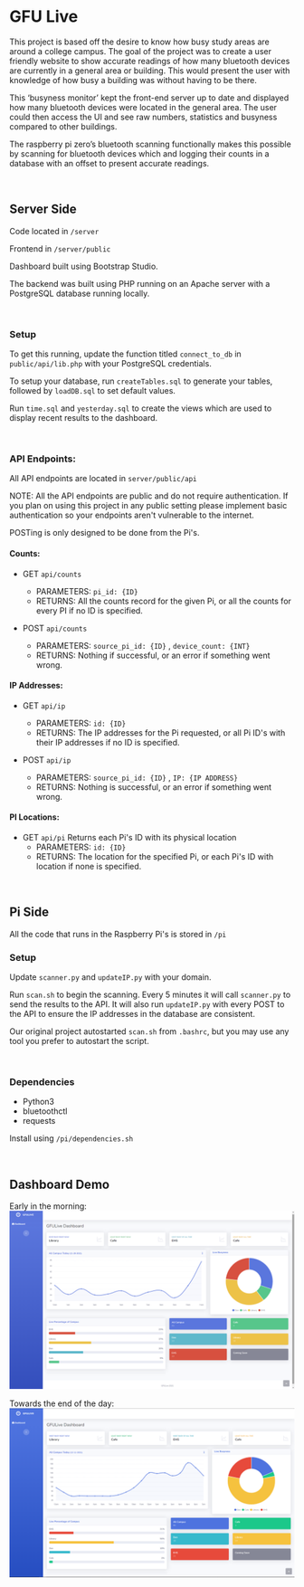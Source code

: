 # GFU Live

This project is based off the desire to know how busy study areas are around a college campus. The goal of the project was to create a user friendly website to show accurate readings of how many bluetooth devices are currently in a general area or building. This would present the user with knowledge of how busy a building was without having to be there.

This ‘busyness monitor’ kept the front-end server up to date and displayed how many bluetooth devices were located in the general area. The user could then access the UI and see raw numbers, statistics and busyness compared to other buildings.

The raspberry pi zero’s bluetooth scanning functionally makes this possible by scanning for bluetooth devices which and logging their counts in a database with an offset to present accurate readings.

<br>


## Server Side

Code located in `/server`

Frontend in `/server/public`

Dashboard built using Bootstrap Studio.

The backend was built using PHP running on an Apache server with a PostgreSQL database running locally.

<br>


### Setup

To get this running, update the function titled `connect_to_db` in `public/api/lib.php` with your PostgreSQL credentials.

To setup your database, run `createTables.sql` to generate your tables, followed by `loadDB.sql` to set default values.

Run `time.sql` and `yesterday.sql` to create the views which are used to display recent results to the dashboard.

<br>

### API Endpoints:

All API endpoints are located in `server/public/api`

NOTE: All the API endpoints are public and do not require authentication. If you plan on using this project in any public setting please implement basic authentication so your endpoints aren't vulnerable to the internet.

POSTing is only designed to be done from the Pi's.

#### Counts:

* GET `api/counts`
    * PARAMETERS: `pi_id: {ID}`
    * RETURNS: All the counts record for the given Pi, or all the counts for every PI if no ID is specified.

* POST  `api/counts`
    *  PARAMETERS: `source_pi_id: {ID}` ,  `device_count: {INT}`
    *  RETURNS: Nothing if successful, or an error if something went wrong.

#### IP Addresses:

* GET `api/ip`
  * PARAMETERS: `id: {ID}`
  * RETURNS: The IP addresses for the Pi requested, or all Pi ID's with their IP addresses if no ID is specified.

* POST `api/ip`
  * PARAMETERS: `source_pi_id: {ID}` , `IP: {IP ADDRESS}`
  * RETURNS: Nothing is successful, or an error if something went wrong.

#### PI Locations:

* GET `api/pi` Returns each Pi's ID with its physical location
   * PARAMETERS: `id: {ID}`
   * RETURNS: The location for the specified Pi, or each Pi's ID with location if none is specified.

<br>

## Pi Side

All the code that runs in the Raspberry Pi's is stored in `/pi`

### Setup

Update `scanner.py` and `updateIP.py` with your domain.

Run `scan.sh` to begin the scanning. Every 5 minutes it will call `scanner.py` to send the results to the API. It will also run `updateIP.py` with every POST to the API to ensure the IP addresses in the database are consistent.

Our original project autostarted `scan.sh` from `.bashrc`, but you may use any tool you prefer to autostart the script.

<br>

### Dependencies
* Python3
* bluetoothctl
* requests


Install using `/pi/dependencies.sh`

<br>

## Dashboard Demo

Early in the morning:
![screenshot1](images/screenshot1.png)

Towards the end of the day:
![screenshot2](images/screenshot2.png)